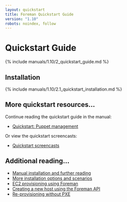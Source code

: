 ```yaml
---
layout: quickstart
title: Foreman Quickstart Guide
version: "1.10"
robots: noindex, follow
---
```


# Quickstart Guide

{% include manuals/1.10/2_quickstart_guide.md %}

## Installation

{% include manuals/1.10/2.1_quickstart_installation.md %}

## More quickstart resources...

Continue reading the quickstart guide in the manual:

* [Quickstart: Puppet management](/manuals/{{page.version}}/index.html#2.2PuppetManagement)

Or view the quickstart screencasts:

* [Quickstart screencasts](/media.html#screencasts)

## Additional reading...

* [Manual installation and further reading](/manuals/{{page.version}}/index.html)
* [More installation options and scenarios](/manuals/{{page.version}}/index.html#3.2.2InstallerOptions)
* [EC2 provisioning using Foreman](/2012/05/ec2-provisioning-using-foreman.html)
* [Creating a new host using the Foreman API](/2012/01/creating-new-host-using-foreman-api.html)
* [Re-provisioning without PXE](/2012/01/re-provision-host-without-pxeboot.html)
